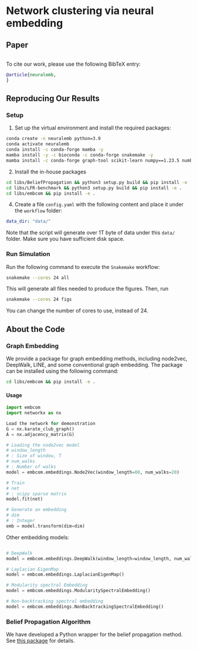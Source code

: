 # Network clustering via neural embedding

## Paper
```
```

To cite our work, please use the following BibTeX entry:
```bibtex
@article{neuralemb,
}
```

## Reproducing Our Results

### Setup

1. Set up the virtual environment and install the required packages:
```bash
conda create -n neuralemb python=3.9
conda activate neuralemb
conda install -c conda-forge mamba -y
mamba install -y -c bioconda -c conda-forge snakemake -y
mamba install -c conda-forge graph-tool scikit-learn numpy==1.23.5 numba scipy pandas networkx seaborn matplotlib gensim ipykernel tqdm black -y
```

2. Install the in-house packages

```bash
cd libs/BeliefPropagation && python3 setup.py build && pip install -e .
cd libs/LFR-benchmark && python3 setup.py build && pip install -e .
cd libs/embcom && pip install -e .
```

4. Create a file `config.yaml` with the following content and place it under the `workflow` folder:
```yaml
data_dir: "data/"
```

Note that the script will generate over 1T byte of data under this `data/` folder. Make sure you have sufficient disk space.

### Run Simulation

Run the following command to execute the `Snakemake` workflow:
```bash
snakemake --cores 24 all
```
This will generate all files needed to produce the figures. Then, run
```bash
snakemake --cores 24 figs
```
You can change the number of cores to use, instead of 24.

## About the Code

### Graph Embedding

We provide a package for graph embedding methods, including node2vec, DeepWalk, LINE, and some conventional graph embedding. The package can be installed using the following command:
```bash
cd libs/embcom && pip install -e .
```

#### Usage
```python
import embcom
import networkx as nx

Load the network for demonstration
G = nx.karate_club_graph()
A = nx.adjacency_matrix(G)

# Loading the node2vec model
# window_length
# : Size of window, T
# num_walks
# : Number of walks
model = embcom.embeddings.Node2Vec(window_length=80, num_walks=20)

# Train
# net
# : scipy sparse matrix
model.fit(net)

# Generate an embedding
# dim
# : Integer
emb = model.transform(dim=dim)
```
Other embedding models:

```python

# DeepWalk
model = embcom.embeddings.DeepWalk(window_length=window_length, num_walks=num_walks)

# Laplacian EigenMap
model = embcom.embeddings.LaplacianEigenMap()

# Modularity spectral Embedding
model = embcom.embeddings.ModularitySpectralEmbedding()

# Non-backtracking spectral embedding
model = embcom.embeddings.NonBacktrackingSpectralEmbedding()
```

### Belief Propagation Algorithm

We have developed a Python wrapper for the belief propagation method. See [this package](https://github.com/skojaku/BeliefPropagation) for details.

